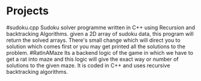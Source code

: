 # Projects 
#sudoku.cpp 
           Sudoku solver programme written in C++ using Recursion and backtracking Algorithms.
           given a 2D array of sudoku data, this program will return the solved arrays.
           There's small change which will direct you to solution which comes first or you may get printed all the solutions to the problem.
#RatInAMaze 
           Its a backend logic of the game in which we have to get a rat into maze and this logic will give the exact way or number of solutions to the given maze.
           It is coded in C++ and uses recursive backtracking algorithms.
          
